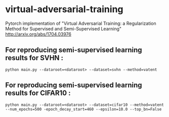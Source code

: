 # virtual-adversarial-training
Pytorch implementation of "Virtual Adversarial Training: a Regularization Method for Supervised and Semi-Supervised Learning" http://arxiv.org/abs/1704.03976

## For reproducing semi-supervised learning results for SVHN :
```python main.py --dataroot=<dataroot> --dataset=svhn --method=vatent```
  
## For reproducing semi-supervised learning results for CIFAR10 :
```python main.py --dataroot=<dataroot> --dataset=cifar10 --method=vatent --num_epochs=500 -epoch_decay_start=460 --epsilon=10.0 --top_bn=False```
